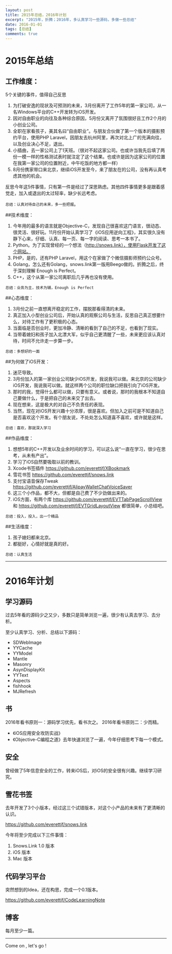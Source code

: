 ```yaml
---
layout: post
title: 2015年总结，2016年计划
excerpt: "2015年，折腾；2016年，多认真学习一些源码，多做一些总结"
date: 2016-01-01
tags: [总结]
comments: true
---
```



# 2015年总结

## 工作维度：

5个关键的事件，值得自己反思

1. 为打破安逸的现状及可预测的未来，3月份离开了工作5年的第一家公司，从一名Windows平台的C++开发转为iOS开发。
2. 因对自由职业的向往及各种综合原因，5月份又离开了氛围很好且工作2个月的小创业公司。
3. 全职在家看孩子，美其名曰“自由职业”。与朋友合伙做了第一个版本的摄影预约平台，使用PHP Laravel，因朋友去杭州阿里，再次对北上广的充满向往，以及创业决心不足，退出。
4. 小插曲，去一家公司上了1天班。（很对不起这家公司。也或许当我先后填了两份一模一样的性格测试表时就注定了这个结果。也或许是因为这家公司的位置在我第一家公司的位置附近，中午吃饭的地方都一样）
5. 8月份携家带口来北京，继续iOS开发至今，来了朋友在的公司，没有再认真考虑其他的机会。

反思今年这5件事情，只有第一件是经过了深思熟虑。其他四件事情更多是跟着感觉走，加入或退出的太过轻率，缺少长远考虑。

`总结：认真对待自己的未来，多一些把握`。

##技术维度：

1. 今年用的最多的语言就是Objective-C，发现自己很喜欢这门语言，很动态、很灵活、很好玩。11月份开始认真学习了《iOS应用逆向工程》，其实很久没有静下心来，仔细、认真、每一页、每一字的阅读、思考一本书了。
2. Python。为了实现曾经的一个想法（http://snows.link），使用Flask开发了这个网站。
3. PHP，是的，还有PHP Laravel，用这个在家做了个微信摄影师预约公众号。
4. Golang，怎么还有Golang，snows.link第一版用Beego做的。折腾之后，终于深刻理解 Enough is Perfect。
5. C++，这个从第一家公司离职后几乎再也没有使用。

`总结：业务为主，技术为辅，Enough is Perfect`


##心态维度：

1. 3月份之前一直想离开稳定的工作，摆脱那看得清的未来。
2. 真正加入小型创业公司后，开始认真的观察公司与生活，反思自己真正想要什么，对待工作有了更积极的心态。
3. 当面临是否创业时，更加冷静、清晰的看到了自己的不足，也看到了现实。
4. 当带着媳妇和孩子加入北漂大军，似乎自己更清醒了一些，未来更应该认真对待，时间不允许走一步算一步。

`总结：多想好的一面`

##为何做了iOS开发：

1. 迷茫导致。
2. 3月份加入的第一家创业公司缺少iOS开发，我说我可以做。来北京的公司缺少iOS开发，我说我可以做。就这样两个公司的职位缺口把我引向了iOS开发。
3. 那时的我，觉得什么都可以做，只要有意义。或者说，那时的我根本不知道自己要做什么，于是把自己的未来交了出去。
4. 现在想来，这是极大的对自己不负责任的表现。
5. 当然，现在对iOS开发兴趣十分浓厚，很是喜欢。但加入之前可是不知道自己是否喜欢这个开发。有个朋友说，不处处怎么知道喜不喜欢，或许就是这样。

`总结：喜欢，那就深入学习`

##作品维度：

1. 想想5年的C++开发以及业余时间的学习，可以这么说“一直在学习，很少在思考，从未有产出”。
2. 学习了iOS自然要吸取以前的教训。
3. Xcode书签插件 https://github.com/everettjf/XBookmark
4. 雪花书签 https://github.com/everettjf/snows.link
5. 支付宝语音保存Tweak https://github.com/everettjf/AlipayWalletChatVoiceSaver
6. 这三个小作品，都不大，但都是自己费了不少劲做出来的。
7. iOS方面，有两个库 https://github.com/everettjf/EVTTabPageScrollView 和 https://github.com/everettjf/EVTGridLayoutView 都很简单，小总结吧。

`总结：投入，投入，出一个精品`

##生活维度：

1. 孩子媳妇都来北京。
2. 都挺好，心情好就是真的好。

`总结：认真生活`



---

# 2016年计划

## 学习源码
过去5年看的源码少之又少，多数只是简单浏览一遍，很少有认真去学习、去分析。

至少认真学习、分析、总结以下源码：

- SDWebImage
- YYCache
- YYModel
- Mantle
- Masonry
- AsynDisplayKit
- YYText
- Aspects
- fishhook
- MJRefresh


## 书

2016年看书原则一：源码学习优先，看书次之。
2016年看书原则二：少而精。

- 《iOS应用安全攻防实战》
- 《Objective-C编程之道》去年快速浏览了一遍，今年仔细思考下每一个模式。

## 安全

曾经做了5年信息安全的工作，转来iOS后，对iOS的安全很有兴趣。继续学习研究。


## 雪花书签

去年开发了3个小版本，经过这三个试错版本，对这个小产品的未来有了更清晰的认识。

https://github.com/everettjf/snows.link

今年将至少完成以下三件事情：

1. Snows.Link 1.0 版本
2. iOS 版本
3. Mac 版本

## 代码学习平台

突然想到的Idea，还在构思，完成一个0.1版本。

https://github.com/everettjf/CodeLearningNote

## 博客

每月至少一篇。

---

Come on , let's go !
